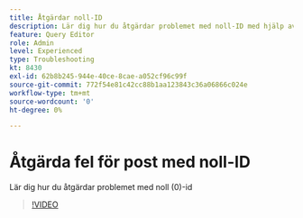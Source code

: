 ```yaml
---
title: Åtgärdar noll-ID
description: Lär dig hur du åtgärdar problemet med noll-ID med hjälp av frågan infoga
feature: Query Editor
role: Admin
level: Experienced
type: Troubleshooting
kt: 8430
exl-id: 62b8b245-944e-40ce-8cae-a052cf96c99f
source-git-commit: 772f54e81c42cc88b1aa123843c36a06866c024e
workflow-type: tm+mt
source-wordcount: '0'
ht-degree: 0%

---
```


# Åtgärda fel för post med noll-ID

Lär dig hur du åtgärdar problemet med noll (0)-id

>[!VIDEO](https://video.tv.adobe.com/v/335987?quality=12)
